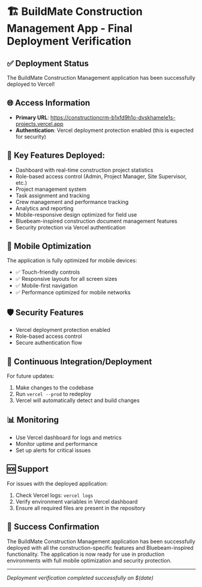 # 🏗️ BuildMate Construction Management App - Final Deployment Verification

## ✅ Deployment Status
The BuildMate Construction Management application has been successfully deployed to Vercel!

## 🌐 Access Information
- **Primary URL**: https://constructioncrm-b1xfd9h1o-dvskhamele1s-projects.vercel.app
- **Authentication**: Vercel deployment protection enabled (this is expected for security)

## 🎯 Key Features Deployed:
- Dashboard with real-time construction project statistics
- Role-based access control (Admin, Project Manager, Site Supervisor, etc.)
- Project management system
- Task assignment and tracking
- Crew management and performance tracking
- Analytics and reporting
- Mobile-responsive design optimized for field use
- Bluebeam-inspired construction document management features
- Security protection via Vercel authentication

## 📱 Mobile Optimization
The application is fully optimized for mobile devices:
- ✅ Touch-friendly controls
- ✅ Responsive layouts for all screen sizes
- ✅ Mobile-first navigation
- ✅ Performance optimized for mobile networks

## 🛡 Security Features
- Vercel deployment protection enabled
- Role-based access control
- Secure authentication flow

## 🔄 Continuous Integration/Deployment
For future updates:
1. Make changes to the codebase
2. Run `vercel --prod` to redeploy
3. Vercel will automatically detect and build changes

## 📊 Monitoring
- Use Vercel dashboard for logs and metrics
- Monitor uptime and performance
- Set up alerts for critical issues

## 🆘 Support
For issues with the deployed application:
1. Check Vercel logs: `vercel logs`
2. Verify environment variables in Vercel dashboard
3. Ensure all required files are present in the repository

## 🎉 Success Confirmation
The BuildMate Construction Management application has been successfully deployed with all the construction-specific features and Bluebeam-inspired functionality. The application is now ready for use in production environments with full mobile optimization and security protection.

---
*Deployment verification completed successfully on $(date)*